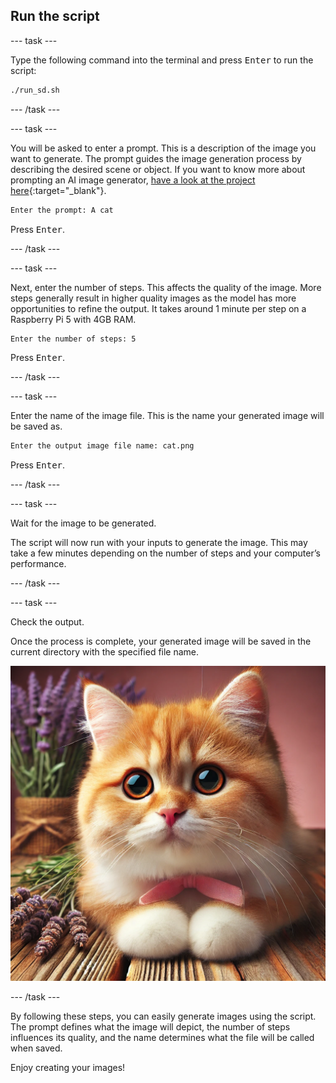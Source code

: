## Run the script

--- task ---

Type the following command into the terminal and press <kbd>Enter</kbd> to run the script:

```bash
./run_sd.sh
```

--- /task ---

--- task ---

You will be asked to enter a prompt. This is a description of the image you want to generate. The prompt guides the image generation process by describing the desired scene or object. If you want to know more about prompting an AI image generator, [have a look at the project here](https://projects.raspberrypi.org/en/projects/ai-image-prompt/){:target="_blank"}. 

```bash
Enter the prompt: A cat
```

Press <kbd>Enter</kbd>.

--- /task ---

--- task ---

Next, enter the number of steps. This affects the quality of the image. More steps generally result in higher quality images as the model has more opportunities to refine the output. It takes around 1 minute per step on a Raspberry Pi 5 with 4GB RAM.

```bash
Enter the number of steps: 5
```

Press <kbd>Enter</kbd>.

--- /task ---

--- task ---

Enter the name of the image file. This is the name your generated image will be saved as.

```bash
Enter the output image file name: cat.png
```

Press <kbd>Enter</kbd>.

--- /task ---

--- task ---

Wait for the image to be generated.

The script will now run with your inputs to generate the image. This may take a few minutes depending on the number of steps and your computer’s performance.

--- /task ---

--- task ---

Check the output.

Once the process is complete, your generated image will be saved in the current directory with the specified file name.

![An orange and white kitten with large, expressive eyes and a pink nose sits on a wooden surface. The kitten has a pink bow around its neck. In the background, there are sprigs of lavender and a burlap-wrapped bundle of lavender flowers, against a soft pink backdrop.](images/cat.jpg)

--- /task ---

By following these steps, you can easily generate images using the script. The prompt defines what the image will depict, the number of steps influences its quality, and the name determines what the file will be called when saved. 

Enjoy creating your images!
